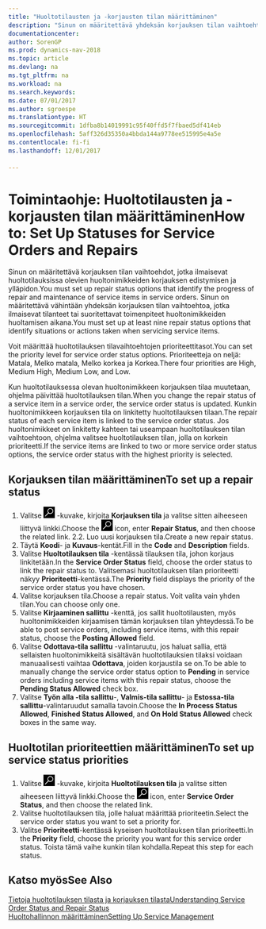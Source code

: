 ```yaml
---
title: "Huoltotilausten ja -korjausten tilan määrittäminen"
description: "Sinun on määritettävä yhdeksän korjauksen tilan vaihtoehtoa, jotka ilmaisevat huoltotilauksissa olevien huoltonimikkeiden korjauksen edistymisen ja ylläpidon."
documentationcenter: 
author: SorenGP
ms.prod: dynamics-nav-2018
ms.topic: article
ms.devlang: na
ms.tgt_pltfrm: na
ms.workload: na
ms.search.keywords: 
ms.date: 07/01/2017
ms.author: sgroespe
ms.translationtype: HT
ms.sourcegitcommit: 1dfba8b14019991c95f40ffd5f7fbaed5df414eb
ms.openlocfilehash: 5aff326d35350a4bbda144a9778ee515995e4a5e
ms.contentlocale: fi-fi
ms.lasthandoff: 12/01/2017

---
```

# <a name="how-to-set-up-statuses-for-service-orders-and-repairs"></a><span data-ttu-id="5354b-103">Toimintaohje: Huoltotilausten ja -korjausten tilan määrittäminen</span><span class="sxs-lookup"><span data-stu-id="5354b-103">How to: Set Up Statuses for Service Orders and Repairs</span></span>
<span data-ttu-id="5354b-104">Sinun on määritettävä korjauksen tilan vaihtoehdot, jotka ilmaisevat huoltotilauksissa olevien huoltonimikkeiden korjauksen edistymisen ja ylläpidon.</span><span class="sxs-lookup"><span data-stu-id="5354b-104">You must set up repair status options that identify the progress of repair and maintenance of service items in service orders.</span></span> <span data-ttu-id="5354b-105">Sinun on määritettävä vähintään yhdeksän korjauksen tilan vaihtoehtoa, jotka ilmaisevat tilanteet tai suoritettavat toimenpiteet huoltonimikkeiden huoltamisen aikana.</span><span class="sxs-lookup"><span data-stu-id="5354b-105">You must set up at least nine repair status options that identify situations or actions taken when servicing service items.</span></span>  

<span data-ttu-id="5354b-106">Voit määrittää huoltotilauksen tilavaihtoehtojen prioriteettitasot.</span><span class="sxs-lookup"><span data-stu-id="5354b-106">You can set the priority level for service order status options.</span></span> <span data-ttu-id="5354b-107">Prioriteetteja on neljä: Matala, Melko matala, Melko korkea ja Korkea.</span><span class="sxs-lookup"><span data-stu-id="5354b-107">There four priorities are High, Medium High, Medium Low, and Low.</span></span>  
  
<span data-ttu-id="5354b-108">Kun huoltotilauksessa olevan huoltonimikkeen korjauksen tilaa muutetaan, ohjelma päivittää huoltotilauksen tilan.</span><span class="sxs-lookup"><span data-stu-id="5354b-108">When you change the repair status of a service item in a service order, the service order status is updated.</span></span> <span data-ttu-id="5354b-109">Kunkin huoltonimikkeen korjauksen tila on linkitetty huoltotilauksen tilaan.</span><span class="sxs-lookup"><span data-stu-id="5354b-109">The repair status of each service item is linked to the service order status.</span></span> <span data-ttu-id="5354b-110">Jos huoltonimikkeet on linkitetty kahteen tai useampaan huoltotilauksen tilan vaihtoehtoon, ohjelma valitsee huoltotilauksen tilan, jolla on korkein prioriteetti.</span><span class="sxs-lookup"><span data-stu-id="5354b-110">If the service items are linked to two or more service order status options, the service order status with the highest priority is selected.</span></span>  

## <a name="to-set-up-a-repair-status"></a><span data-ttu-id="5354b-111">Korjauksen tilan määrittäminen</span><span class="sxs-lookup"><span data-stu-id="5354b-111">To set up a repair status</span></span>  
1. <span data-ttu-id="5354b-112">Valitse ![Etsi sivu tai raportti](media/ui-search/search_small.png "Etsi sivu tai raportti -kuvake") -kuvake, kirjoita **Korjauksen tila** ja valitse sitten aiheeseen liittyvä linkki.</span><span class="sxs-lookup"><span data-stu-id="5354b-112">Choose the ![Search for Page or Report](media/ui-search/search_small.png "Search for Page or Report icon") icon, enter **Repair Status**, and then choose the related link.</span></span> <span data-ttu-id="5354b-113">2.</span><span class="sxs-lookup"><span data-stu-id="5354b-113">2.</span></span> <span data-ttu-id="5354b-114">Luo uusi korjauksen tila.</span><span class="sxs-lookup"><span data-stu-id="5354b-114">Create a new repair status.</span></span>  
3. <span data-ttu-id="5354b-115">Täytä **Koodi**- ja **Kuvaus**-kentät.</span><span class="sxs-lookup"><span data-stu-id="5354b-115">Fill in the **Code** and **Description** fields.</span></span>  
4. <span data-ttu-id="5354b-116">Valitse **Huoltotilauksen tila** -kentässä tilauksen tila, johon korjaus linkitetään.</span><span class="sxs-lookup"><span data-stu-id="5354b-116">In the **Service Order Status** field, choose the order status to link the repair status to.</span></span> <span data-ttu-id="5354b-117">Valitsemasi huoltotilauksen tilan prioriteetti näkyy **Prioriteetti**-kentässä.</span><span class="sxs-lookup"><span data-stu-id="5354b-117">The **Priority** field displays the priority of the service order status you have chosen.</span></span>  
5. <span data-ttu-id="5354b-118">Valitse korjauksen tila.</span><span class="sxs-lookup"><span data-stu-id="5354b-118">Choose a repair status.</span></span> <span data-ttu-id="5354b-119">Voit valita vain yhden tilan.</span><span class="sxs-lookup"><span data-stu-id="5354b-119">You can choose only one.</span></span>  
6. <span data-ttu-id="5354b-120">Valitse **Kirjaaminen sallittu** -kenttä, jos sallit huoltotilausten, myös huoltonimikkeiden kirjaamisen tämän korjauksen tilan yhteydessä.</span><span class="sxs-lookup"><span data-stu-id="5354b-120">To be able to post service orders, including service items, with this repair status, choose the **Posting Allowed** field.</span></span>  
7. <span data-ttu-id="5354b-121">Valitse **Odottava-tila sallittu** -valintaruutu, jos haluat sallia, että sellaisten huoltonimikkeitä sisältävän huoltotilauksien tilaksi voidaan manuaalisesti vaihtaa **Odottava**, joiden korjaustila se on.</span><span class="sxs-lookup"><span data-stu-id="5354b-121">To be able to manually change the service order status option to **Pending** in service orders including service items with this repair status, choose the **Pending Status Allowed** check box.</span></span>  
8. <span data-ttu-id="5354b-122">Valitse **Työn alla -tila sallittu**-, **Valmis-tila sallittu**- ja **Estossa-tila sallittu**-valintaruudut samalla tavoin.</span><span class="sxs-lookup"><span data-stu-id="5354b-122">Choose the **In Process Status Allowed**, **Finished Status Allowed**, and **On Hold Status Allowed** check boxes in the same way.</span></span>
  
## <a name="to-set-up-service-status-priorities"></a><span data-ttu-id="5354b-123">Huoltotilan prioriteettien määrittäminen</span><span class="sxs-lookup"><span data-stu-id="5354b-123">To set up service status priorities</span></span>  
1. <span data-ttu-id="5354b-124">Valitse ![Etsi sivu tai raportti](media/ui-search/search_small.png "Etsi sivu tai raportti -kuvake") -kuvake, kirjoita **Huoltotilauksen tila** ja valitse sitten aiheeseen liittyvä linkki.</span><span class="sxs-lookup"><span data-stu-id="5354b-124">Choose the ![Search for Page or Report](media/ui-search/search_small.png "Search for Page or Report icon") icon, enter **Service Order Status**, and then choose the related link.</span></span>  
2. <span data-ttu-id="5354b-125">Valitse huoltotilauksen tila, jolle haluat määrittää prioriteetin.</span><span class="sxs-lookup"><span data-stu-id="5354b-125">Select the service order status you want to set a priority for.</span></span>  
3. <span data-ttu-id="5354b-126">Valitse **Prioriteetti**-kentässä kyseisen huoltotilauksen tilan prioriteetti.</span><span class="sxs-lookup"><span data-stu-id="5354b-126">In the **Priority** field, choose the priority you want for this service order status.</span></span> <span data-ttu-id="5354b-127">Toista tämä vaihe kunkin tilan kohdalla.</span><span class="sxs-lookup"><span data-stu-id="5354b-127">Repeat this step for each status.</span></span>  
  
## <a name="see-also"></a><span data-ttu-id="5354b-128">Katso myös</span><span class="sxs-lookup"><span data-stu-id="5354b-128">See Also</span></span>  
[<span data-ttu-id="5354b-129">Tietoja huoltotilauksen tilasta ja korjauksen tilasta</span><span class="sxs-lookup"><span data-stu-id="5354b-129">Understanding Service Order Status and Repair Status</span></span>]()  
[<span data-ttu-id="5354b-130">Huoltohallinnon määrittäminen</span><span class="sxs-lookup"><span data-stu-id="5354b-130">Setting Up Service Management</span></span>](service-setup-service.md)  


